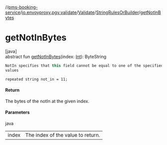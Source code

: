 //[pms-booking-service](../../../../index.md)/[io.envoyproxy.pgv.validate](../../index.md)/[Validate](../index.md)/[StringRulesOrBuilder](index.md)/[getNotInBytes](get-not-in-bytes.md)

# getNotInBytes

[java]\
abstract fun [getNotInBytes](get-not-in-bytes.md)(index: [Int](https://kotlinlang.org/api/core/kotlin-stdlib/kotlin/-int/index.html)): ByteString

```kotlin
NotIn specifies that this field cannot be equal to one of the specified
values

```
`repeated string not_in = 11;`

#### Return

The bytes of the notIn at the given index.

#### Parameters

java

| | |
|---|---|
| index | The index of the value to return. |